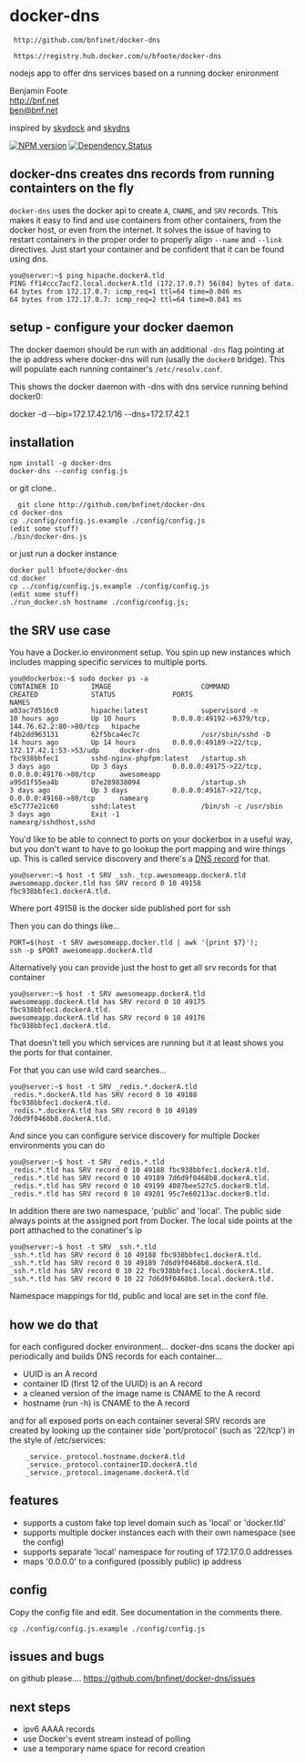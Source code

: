 # docker-dns
     http://github.com/bnfinet/docker-dns  

     https://registry.hub.docker.com/u/bfoote/docker-dns  

nodejs app to offer dns services based on a running docker enironment

Benjamin Foote  
http://bnf.net  
ben@bnf.net   

inspired by [skydock](https://github.com/crosbymichael/skydock) and [skydns](https://github.com/skynetservices/skydns)

[![NPM version](https://badge.fury.io/js/docker-dns.png)](http://badge.fury.io/js/docker-dns)
[![Dependency Status](https://david-dm.org/bnfinet/docker-dns.png)](https://david-dm.org/bnfinet/docker-dns)

## docker-dns creates dns records from running containters on the fly

```docker-dns``` uses the docker api to create ```A```, ```CNAME```, and ```SRV``` records.  This makes it easy to find and use containers from other containers, from the docker host, or even from the internet.  It solves the issue of having to restart containers in the proper order to properly align ```--name``` and ```--link``` directives.  Just start your container and be confident that it can be found using dns.

	you@server:~$ ping hipache.dockerA.tld
	PING ff14ccc7acf2.local.dockerA.tld (172.17.0.7) 56(84) bytes of data.
	64 bytes from 172.17.0.7: icmp_req=1 ttl=64 time=0.046 ms
	64 bytes from 172.17.0.7: icmp_req=2 ttl=64 time=0.041 ms

## setup - configure your docker daemon

The docker daemon should be run with an additional ```-dns``` flag pointing at the ip address where docker-dns will run (usally the ```docker0``` bridge).  This will populate each running container's ```/etc/resolv.conf```.

This shows the docker daemon with -dns with dns service running behind docker0:   
   
   docker -d --bip=172.17.42.1/16 --dns=172.17.42.1

## installation

	npm install -g docker-dns
    docker-dns --config config.js

or git clone..

      git clone http://github.com/bnfinet/docker-dns
    cd docker-dns
    cp ./config/config.js.example ./config/config.js
    (edit some stuff)
    ./bin/docker-dns.js
    
or just run a docker instance

    docker pull bfoote/docker-dns
    cd docker
    cp ../config/config.js.example ./config/config.js
    (edit some stuff)
    ./run_docker.sh hostname ./config/config.js;

## the SRV use case

You have a Docker.io environment setup.  You spin up new instances
which includes mapping specific services to multiple ports.

	you@dockerbox:~$ sudo docker ps -a
	CONTAINER ID        IMAGE                      COMMAND                CREATED             STATUS              PORTS                                             NAMES
	a03ac7d516c0        hipache:latest             supervisord -n         10 hours ago        Up 10 hours         0.0.0.0:49192->6379/tcp, 144.76.62.2:80->80/tcp   hipache                 
	f4b2dd963131        62f5bca4ec7c               /usr/sbin/sshd -D      14 hours ago        Up 14 hours         0.0.0.0:49189->22/tcp, 172.17.42.1:53->53/udp     docker-dns              
	fbc938bbfec1        sshd-nginx-phpfpm:latest   /startup.sh            3 days ago          Up 3 days           0.0.0.0:49175->22/tcp, 0.0.0.0:49176->80/tcp      awesomeapp               
	a95d1f55ea4b        07e289838094               /startup.sh            3 days ago          Up 3 days           0.0.0.0:49167->22/tcp, 0.0.0.0:49168->80/tcp      namearg                 
	e5c777e21c60        sshd:latest                /bin/sh -c /usr/sbin   3 days ago          Exit -1                                                               namearg/sshdhost,sshd   

You'd like to be able to connect to ports on your dockerbox in a useful way, but you don't
want to have to go lookup the port mapping and wire things up.  This is called
service discovery and there's a [DNS record](http://en.wikipedia.org/wiki/SRV_record) for that.

	you@server:~$ host -t SRV _ssh._tcp.awesomeapp.dockerA.tld
	awesomeapp.docker.tld has SRV record 0 10 49158 fbc938bbfec1.dockerA.tld.

Where port 49158 is the docker side published port for ssh

Then you can do things like...

	PORT=$(host -t SRV awesomeapp.docker.tld | awk '{print $7}');
	ssh -p $PORT awesomeapp.dockerA.tld

Alternatively you can provide just the host to get all srv records for that container

	you@server:~$ host -t SRV awesomeapp.dockerA.tld
	awesomeapp.dockerA.tld has SRV record 0 10 49175 fbc938bbfec1.dockerA.tld.
	awesomeapp.dockerA.tld has SRV record 0 10 49176 fbc938bbfec1.dockerA.tld.

That doesn't tell you which services are running but it at least shows you the ports for that container.

For that you can use wild card searches...

	you@server:~$ host -t SRV _redis.*.dockerA.tld
	_redis.*.dockerA.tld has SRV record 0 10 49188 fbc938bbfec1.dockerA.tld.
	_redis.*.dockerA.tld has SRV record 0 10 49189 7d6d9f0468b8.dockerA.tld.

And since you can configure service discovery for multiple Docker environments you can do

	you@server:~$ host -t SRV _redis.*.tld
	_redis.*.tld has SRV record 0 10 49188 fbc938bbfec1.dockerA.tld.
	_redis.*.tld has SRV record 0 10 49189 7d6d9f0468b8.dockerA.tld.
	_redis.*.tld has SRV record 0 10 49199 4087bee527c5.dockerB.tld.
	_redis.*.tld has SRV record 0 10 49201 95c7e60213ac.dockerB.tld.

In addition there are two namespace, 'public' and 'local'.  The public side always points at
the assigned port from Docker.  The local side points at the port atthached to the conatiner's ip

	you@server:~$ host -t SRV _ssh.*.tld
	_ssh.*.tld has SRV record 0 10 49188 fbc938bbfec1.dockerA.tld.
	_ssh.*.tld has SRV record 0 10 49189 7d6d9f0468b8.dockerA.tld.
	_ssh.*.tld has SRV record 0 10 22 fbc938bbfec1.local.dockerA.tld.
	_ssh.*.tld has SRV record 0 10 22 7d6d9f0468b8.local.dockerA.tld.

Namespace mappings for tld, public and local are set in the conf file.


## how we do that

for each configured docker environment... 
docker-dns scans the docker api periodically and builds DNS records
for each container...
- UUID is an A record
- container ID (first 12 of the UUID) is an A record
- a cleaned version of the image name is CNAME to the A record
- hostname (run -h) is CNAME to the A record

and for all exposed ports on each container several SRV records are created by looking up the container side 'port/protocol' (such as '22/tcp') in the style of /etc/services:

````
	_service._protocol.hostname.dockerA.tld
	_service._protocol.containerID.dockerA.tld
	_service._protocol.imagename.dockerA.tld
````

## features

- supports a custom fake top level domain such as 'local' or 'docker.tld'
- supports multiple docker instances each with their own namespace (see the config)
- supports separate 'local' namespace for routing of 172.17.0.0 addresses
- maps '0.0.0.0' to a configured (possibly public) ip address

## config

Copy the config file and edit.  See documentation in the comments there.

	cp ./config/config.js.example ./config/config.js


## issues and bugs

on github please....
https://github.com/bnfinet/docker-dns/issues

## next steps
- ipv6 AAAA records
- use Docker's event stream instead of polling
- use a temporary name space for record creation
